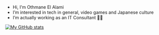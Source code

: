 - Hi, I’m Othmane El Alami
- I’m interested in tech in general, video games and Japanese culture
- I’m actually working as an IT Consultant 👨‍💻

[![My GitHub stats](https://github-readme-stats-othmane-elalami.vercel.app/api?username=Othmane-ElAlami&count_private=true&hide=stars,prs&show_icons=true&theme=transparent)](https://github.com/Othmane-ElAlami/github-readme-stats)
